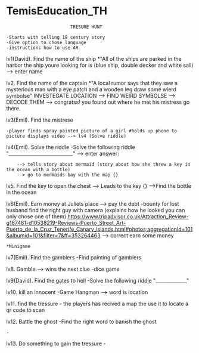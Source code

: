 # TemisEducation_TH

							TRESURE HUNT		

	-Starts with telling 18 century story
	-Give option to chose language
	-instructions how to use AR

 
lv1(David). Find the name of the ship
	*"All of the ships are parked in the harbor the ship youre looking for is (blue ship, double decker and white sail)
		--> enter name 
 
	

lv2. Find the name of the captain
	*"A local rumor says that they saw a mysterious man with a eye patch and a wooden leg draw some wierd symbolse"
		INVESTEGATE LOCATION --> FIND WEIRD SYMBOLSE --> DECODE THEM --> congratss! 
			you found out where he met his mistress go there.


lv3(Emil). Find the mistrese

	-player finds spray painted picture of a girl #holds up phone to picture displays video --> lv4 (Solve riddle)

	
lv4(Emil). Solve the riddle
	-Solve the following riddle "___________________________"	--> enter answer:
		
		--> tells story about mermaid (story about how she threw a key in the ocean with a bottle)
		--> go to mermaids bay with the map {}

lv5. Find the key to open the chest
	--> Leads to the key {}
	-->Find the bottle in the ocean 


lv6(Emil). Earn money at Juliets place	-->	pay the debt
	-bounty for lost husband find the right guy with camera (explains how he looked you can only chose one of them) https://www.tripadvisor.co.uk/Attraction_Review-g187481-d10538219-Reviews-Puerto_Street_Art-Puerto_de_la_Cruz_Tenerife_Canary_Islands.html#photos;aggregationId=101&albumid=101&filter=7&ff=353264463
		--> correct earn some money	

	*Minigame
	
	
	

lv7(Emil). Find the gamblers
	-Find painting of gamblers

lv8. Gamble	-->	wins the next clue
	-dice game

lv9(David). Find the gates to hell
	-Solve the following riddle "_____________"

lv10. kill an innocent
	-Game Hangman 	-->	word is location
	
	
lv11. find the tressure
	- the players has recived a map the use it to locate a qr code to scan

lv12. Battle the ghost
	-Find the right word to banish the ghost

	-
	
lv13. Do something to gain the tressure
	-
	
	
